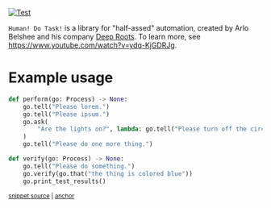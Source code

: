 
[![Test](../../actions/workflows/test.yml/badge.svg)](../../actions/workflows/test.yml)

`Human! Do Task!` is a library for "half-assed" automation, created by Arlo Belshee and his company [Deep Roots](https://www.digdeeproots.com/). To learn more, see https://www.youtube.com/watch?v=ydq-KjGDRJg.

# Example usage

<!-- snippet: example_usage -->
<a id='snippet-example_usage'></a>
```py
def perform(go: Process) -> None:
    go.tell("Please lorem.")
    go.tell("Please ipsum.")
    go.ask(
        "Are the lights on?", lambda: go.tell("Please turn off the circuit breaker.")
    )
    go.tell("Please do one more thing.")

def verify(go: Process) -> None:
    go.tell("Please do something.")
    go.verify(go.that("the thing is colored blue"))
    go.print_test_results()
```
<sup><a href='/example_usage.py#L3-L17' title='Snippet source file'>snippet source</a> | <a href='#snippet-example_usage' title='Start of snippet'>anchor</a></sup>
<!-- endSnippet -->
